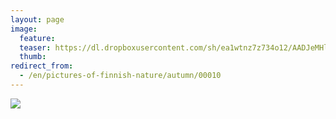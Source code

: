 ```yaml
---
layout: page
image:
  feature:
  teaser: https://dl.dropboxusercontent.com/sh/ea1wtnz7z734o12/AADJeMHl5zgTjKdumwzH5wHpa/luontokuvat/kes%C3%A4/2/20130902_073112-245px.jpg
  thumb:
redirect_from:
  - /en/pictures-of-finnish-nature/autumn/00010
---
```


[![](https://dl.dropboxusercontent.com/sh/ea1wtnz7z734o12/AACdVYyB-jD3_BNch-aQWBiKa/luontokuvat/kes%C3%A4/1/20130902_073112-800px.jpg)](https://dl.dropboxusercontent.com/sh/ea1wtnz7z734o12/AACGl02Q6jj703NdBf2uTcn2a/luontokuvat/kes%C3%A4/1/20130902_073112.jpg)
